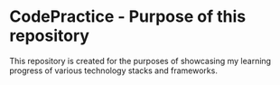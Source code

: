 # CodePractice - Purpose of this repository

This repository is created for the purposes of showcasing my learning progress of various technology stacks and frameworks. 